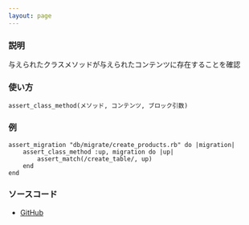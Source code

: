 ```yaml
---
layout: page
---
```


### 説明

与えられたクラスメソッドが与えられたコンテンツに存在することを確認

### 使い方

    assert_class_method(メソッド, コンテンツ, ブロック引数)

### 例

    assert_migration "db/migrate/create_products.rb" do |migration|
        assert_class_method :up, migration do |up|
            assert_match(/create_table/, up)
        end
    end

### ソースコード

-   [GitHub](https://github.com/rails/rails/blob/984c3ef2775781d47efa9f541ce570daa2434a80/railties/lib/rails/generators/testing/assertions.rb#L88)
